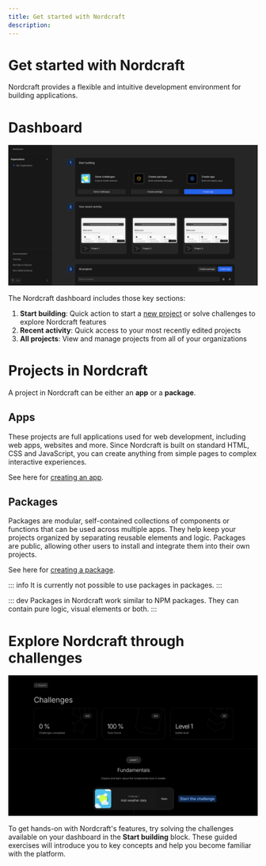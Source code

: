 ```yaml
---
title: Get started with Nordcraft
description:
---
```


# Get started with Nordcraft
Nordcraft provides a flexible and intuitive development environment for building applications.

# Dashboard
![Dashboard|16/9](dashboard.webp)

The Nordcraft dashboard includes those key sections:

1. **Start building**: Quick action to start a [new project](/get-started/create-a-project) or solve challenges to explore Nordcraft features
2. **Recent activity**: Quick access to your most recently edited projects
3. **All projects**: View and manage projects from all of your organizations

# Projects in Nordcraft
A project in Nordcraft can be either an **app** or a **package**.

## Apps
These projects are full applications used for web development, including web apps, websites and more. Since Nordcraft is built on standard HTML, CSS and JavaScript, you can create anything from simple pages to complex interactive experiences.

See here for [creating an app](/get-started/create-a-project#create-an-app).

## Packages
Packages are modular, self-contained collections of components or functions that can be used across multiple apps. They help keep your projects organized by separating reusable elements and logic. Packages are public, allowing other users to install and integrate them into their own projects.

See here for [creating a package](/get-started/create-a-project#create-a-package).

::: info
It is currently not possible to use packages in packages.
:::

::: dev
Packages in Nordcraft work similar to NPM packages. They can contain pure logic, visual elements or both.
:::

# Explore Nordcraft through challenges
![Challenges|16/9](challenges.webp)

To get hands-on with Nordcraft's features, try solving the challenges available on your dashboard in the **Start building** block. These guided exercises will introduce you to key concepts and help you become familiar with the platform.